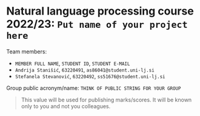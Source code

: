# Natural language processing course 2022/23: `Put name of your project here`

Team members:
 * `MEMBER FULL NAME`, `STUDENT ID`, `STUDENT E-MAIL`
 * `Andrija Stanišić`, `63220491`, `as86041@student.uni-lj.si`
 * `Stefanela Stevanović`, `63220492`, `ss51676@student.uni-lj.si`
 
Group public acronym/name: `THINK OF PUBLIC STRING FOR YOUR GROUP`
 > This value will be used for publishing marks/scores. It will be known only to you and not you colleagues.
